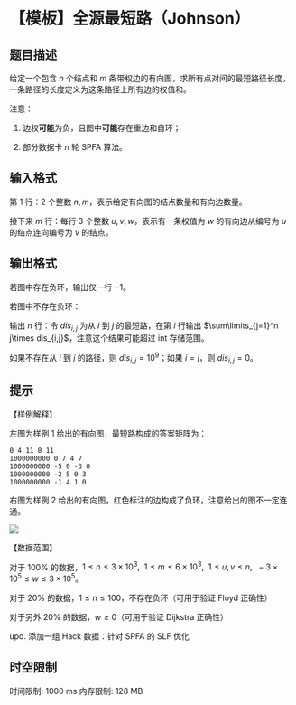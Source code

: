 # 【模板】全源最短路（Johnson）

## 题目描述

给定一个包含 $n$ 个结点和 $m$ 条带权边的有向图，求所有点对间的最短路径长度，一条路径的长度定义为这条路径上所有边的权值和。

注意：

1. 边权**可能**为负，且图中**可能**存在重边和自环；

2. 部分数据卡 $n$ 轮 SPFA 算法。



## 输入格式

第 $1$ 行：$2$ 个整数 $n,m$，表示给定有向图的结点数量和有向边数量。

接下来 $m$ 行：每行 $3$ 个整数 $u,v,w$，表示有一条权值为 $w$ 的有向边从编号为 $u$ 的结点连向编号为 $v$ 的结点。

## 输出格式

若图中存在负环，输出仅一行 $-1$。

若图中不存在负环：

输出 $n$ 行：令 $dis_{i,j}$ 为从 $i$ 到 $j$ 的最短路，在第 $i$ 行输出 $\sum\limits_{j=1}^n j\times dis_{i,j}$，注意这个结果可能超过 int 存储范围。

如果不存在从 $i$ 到 $j$ 的路径，则 $dis_{i,j}=10^9$；如果 $i=j$，则 $dis_{i,j}=0$。

## 提示

【样例解释】

左图为样例 $1$ 给出的有向图，最短路构成的答案矩阵为：

```
0 4 11 8 11 
1000000000 0 7 4 7 
1000000000 -5 0 -3 0 
1000000000 -2 5 0 3 
1000000000 -1 4 1 0 
```

右图为样例 $2$ 给出的有向图，红色标注的边构成了负环，注意给出的图不一定连通。

![](https://cdn.luogu.com.cn/upload/image_hosting/7lb35u4u.png)

【数据范围】

对于 $100\%$ 的数据，$1\leq n\leq 3\times 10^3,\ \ 1\leq m\leq 6\times 10^3,\ \ 1\leq u,v\leq n,\ \ -3\times 10^5\leq w\leq 3\times 10^5$。

对于 $20\%$ 的数据，$1\leq n\leq 100$，不存在负环（可用于验证 Floyd 正确性）

对于另外 $20\%$ 的数据，$w\ge 0$（可用于验证 Dijkstra 正确性）

upd. 添加一组 Hack 数据：针对 SPFA 的 SLF 优化

## 时空限制

时间限制: 1000 ms
内存限制: 128 MB
